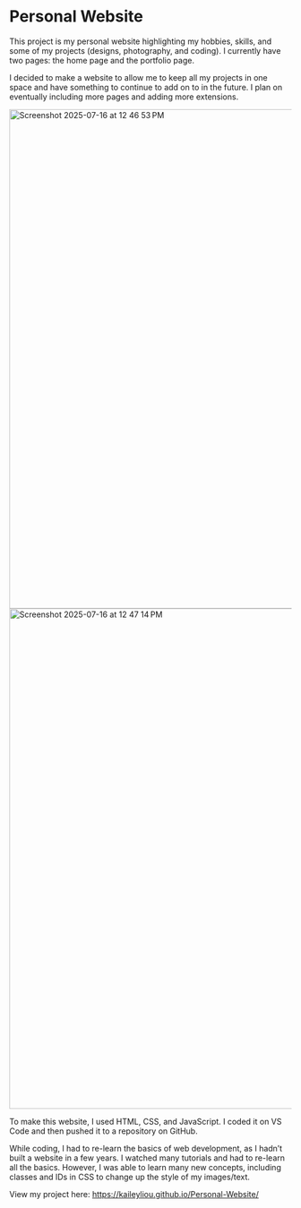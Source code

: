 # Personal Website

This project is my personal website highlighting my hobbies, skills, and some of my projects (designs, photography, and coding). I currently have two pages: the home page and the portfolio page.

I decided to make a website to allow me to keep all my projects in one space and have something to continue to add on to in the future. I plan on eventually including more pages and adding more extensions.

<img width="1704" height="892" alt="Screenshot 2025-07-16 at 12 46 53 PM" src="https://github.com/user-attachments/assets/5965c647-01e8-4c60-bae6-42fc10b789d6" />

<img width="1707" height="894" alt="Screenshot 2025-07-16 at 12 47 14 PM" src="https://github.com/user-attachments/assets/b69555a0-95f9-4b29-85d8-8dfead02f16b" />

To make this website, I used HTML, CSS, and JavaScript. I coded it on VS Code and then pushed it to a repository on GitHub. 

While coding, I had to re-learn the basics of web development, as I hadn’t built a website in a few years. I watched many tutorials and had to re-learn all the basics. However, I was able to learn many new concepts, including classes and IDs in CSS to change up the style of my images/text.

View my project here: https://kaileyliou.github.io/Personal-Website/

